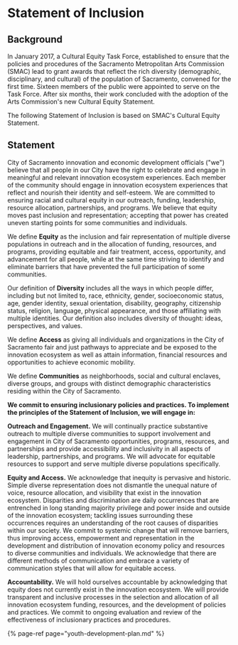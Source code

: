 # Statement of Inclusion

## Background

In January 2017, a Cultural Equity Task Force, established to ensure that the policies and procedures of the Sacramento Metropolitan Arts Commission \(SMAC\) lead to grant awards that reflect the rich diversity \(demographic, disciplinary, and cultural\) of the population of Sacramento, convened for the first time. Sixteen members of the public were appointed to serve on the Task Force. After six months, their work concluded with the adoption of the Arts Commission's new Cultural Equity Statement.

The following Statement of Inclusion is based on SMAC's Cultural Equity Statement.

## Statement

City of Sacramento innovation and economic development officials \("we"\) believe that all people in our City have the right to celebrate and engage in meaningful and relevant innovation ecosystem experiences. Each member of the community should engage in innovation ecosystem experiences that reflect and nourish their identity and self-esteem. We are committed to ensuring racial and cultural equity in our outreach, funding, leadership, resource allocation, partnerships, and programs. We believe that equity moves past inclusion and representation; accepting that power has created uneven starting points for some communities and individuals.

We define **Equity** as the inclusion and fair representation of multiple diverse populations in outreach and in the allocation of funding, resources, and programs, providing equitable and fair treatment, access, opportunity, and advancement for all people, while at the same time striving to identify and eliminate barriers that have prevented the full participation of some communities.

Our definition of **Diversity** includes all the ways in which people differ, including but not limited to, race, ethnicity, gender, socioeconomic status, age, gender identity, sexual orientation, disability, geography, citizenship status, religion, language, physical appearance, and those affiliating with multiple identities. Our definition also includes diversity of thought: ideas, perspectives, and values.

We define **Access** as giving all individuals and organizations in the City of Sacramento fair and just pathways to appreciate and be exposed to the innovation ecosystem as well as attain information, financial resources and opportunities to achieve economic mobility.

We define **Communities** as neighborhoods, social and cultural enclaves, diverse groups, and groups with distinct demographic characteristics residing within the City of Sacramento.

**We commit to ensuring inclusionary policies and practices. To implement the principles of the Statement of Inclusion, we will engage in:**

**Outreach and Engagement.** We will continually practice substantive outreach to multiple diverse communities to support involvement and engagement in City of Sacramento opportunities, programs, resources, and partnerships and provide accessibility and inclusivity in all aspects of leadership, partnerships, and programs. We will advocate for equitable resources to support and serve multiple diverse populations specifically.

**Equity and Access.** We acknowledge that inequity is pervasive and historic. Simple diverse representation does not dismantle the unequal nature of voice, resource allocation, and visibility that exist in the innovation ecosystem. Disparities and discrimination are daily occurrences that are entrenched in long standing majority privilege and power inside and outside of the innovation ecosystem; tackling issues surrounding these occurrences requires an understanding of the root causes of disparities within our society. We commit to systemic change that will remove barriers, thus improving access, empowerment and representation in the development and distribution of innovation economy policy and resources to diverse communities and individuals. We acknowledge that there are different methods of communication and embrace a variety of communication styles that will allow for equitable access.

**Accountability.** We will hold ourselves accountable by acknowledging that equity does not currently exist in the innovation ecosystem. We will provide transparent and inclusive processes in the selection and allocation of all innovation ecosystem funding, resources, and the development of policies and practices. We commit to ongoing evaluation and review of the effectiveness of inclusionary practices and procedures.

{% page-ref page="youth-development-plan.md" %}




